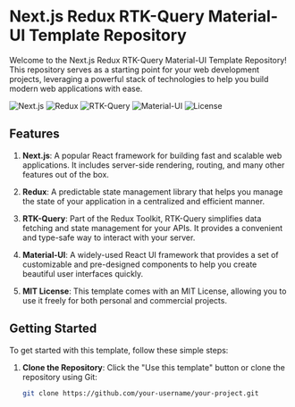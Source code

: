 # Next.js Redux RTK-Query Material-UI Template Repository

Welcome to the Next.js Redux RTK-Query Material-UI Template Repository! This repository serves as a starting point for your web development projects, leveraging a powerful stack of technologies to help you build modern web applications with ease.

![Next.js](https://img.shields.io/badge/Next.js-11.1.0-blue)
![Redux](https://img.shields.io/badge/Redux-4.1.1-purple)
![RTK-Query](https://img.shields.io/badge/RTK--Query-1.5.0-orange)
![Material-UI](https://img.shields.io/badge/Material--UI-5.0.0--beta.2-green)
![License](https://img.shields.io/github/license/your-username/your-project)

## Features

1. **Next.js**: A popular React framework for building fast and scalable web applications. It includes server-side rendering, routing, and many other features out of the box.

2. **Redux**: A predictable state management library that helps you manage the state of your application in a centralized and efficient manner.

3. **RTK-Query**: Part of the Redux Toolkit, RTK-Query simplifies data fetching and state management for your APIs. It provides a convenient and type-safe way to interact with your server.

4. **Material-UI**: A widely-used React UI framework that provides a set of customizable and pre-designed components to help you create beautiful user interfaces quickly.

5. **MIT License**: This template comes with an MIT License, allowing you to use it freely for both personal and commercial projects.

## Getting Started

To get started with this template, follow these simple steps:

1. **Clone the Repository**: Click the "Use this template" button or clone the repository using Git:

   ```bash
   git clone https://github.com/your-username/your-project.git
